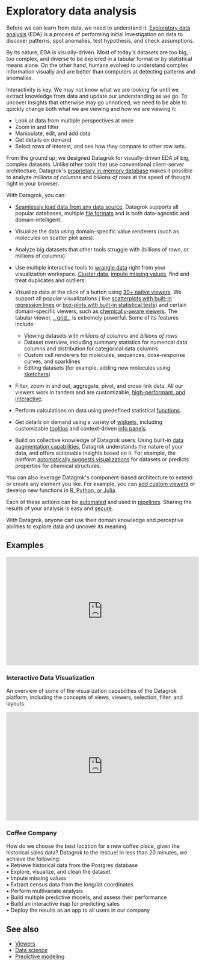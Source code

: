 <!-- TITLE: Exploratory data analysis -->
<!-- SUBTITLE: -->

# Exploratory data analysis

Before we can learn from data, we need to understand
it. [Exploratory data analysis](https://en.wikipedia.org/wiki/Exploratory_data_analysis) (EDA) is a process of
performing initial investigation on data to discover patterns, spot anomalies, test hypothesis, and check assumptions.

By its nature, EDA is visually-driven. Most of today's datasets are too big, too complex, and diverse to be explored in
a tabular format or by statistical means alone. On the other hand, humans evolved to understand complex information
visually and are better than computers at detecting patterns and anomalies.

Interactivity is key. We may not know what we are looking for until we extract knowledge from data and update our
understanding as we go. To uncover insights that otherwise may go unnoticed, we need to be able to quickly change both
what we are viewing and how we are viewing it:

* Look at data from multiple perspectives at once
* Zoom in and filter
* Manipulate, edit, and add data
* Get details on demand
* Select rows of interest, and see how they compare to other row sets.

From the ground up, we designed Datagrok for visually-driven EDA of big, complex datasets. Unlike other tools that use
conventional client-server architecture,
Datagrok's [proprietary in-memory database](../develop/advanced/performance.md#in-memory-database) makes it possible to
analyze _millions of columns_ and
_billions of rows_ at the speed of thought right in your browser.

With Datagrok, you can:

* [Seamlessly load data from any data source](../access/file-browser-and-file-shares.md). Datagrok supports all popular databases,
  multiple [file formats](../access/supported-data-sources.md#supported-file-types) and is both data-agnostic and
  domain-intelligent. <!--TODO link to a section on domains once ready-->

* Visualize the data using domain-specific value renderers (such as molecules on scatter plot axes).

* Analyze big datasets that other tools struggle with (billions of rows, or millions of columns).

* Use multiple interactive tools to [wrangle data](../transform/data-wrangling.md) right from your visualization
  workspace. [Cluster data](cluster-data.md), [impute missing values](../transform/missing-values-imputation.md), find
  and treat duplicates and outliers.

* Visualize data at the click of a button using [30+ native viewers](../visualize/viewers.md). We support all popular
  visualizations (
  like [scatterplots with built-in regression lines](../visualize/viewers/scatter-plot.md#regression-line)
  or [box-plots with built-in statistical tests](../visualize/viewers/box-plot.md#t-test)) and certain domain-specific
  viewers, such as [chemically-aware   viewers](../domains/chem/chemically-aware-viewers.md). The tabular viewer, [_
  grid_](../visualize/viewers/grid.md), is extremely powerful. Some of its features include:

  * Viewing datasets with _millions of columns_ and _billions of rows_
  * Dataset overview, including summary statistics for numerical data columns and distribution for categorical data
    columns
  * Custom cell renderers for molecules, sequences, dose-response curves, and sparklines
  * Editing datasets (for example, adding new molecules using [sketchers](../domains/chem/sketcher.md))

* Filter, zoom in and out, aggregate, pivot, and cross-link data. All our viewers work in tandem and are customizable,
  [high-performant, and interactive](../develop/advanced/performance.md#viewers).

* Perform calculations on data using predefined statistical [functions](../datagrok/functions/function.md).
* Get details on demand using a variety of [widgets](../visualize/widgets.md), including customizable
  [tooltips](../explore/select-tooltip-columns.md#viewer-tooltips) and
  context-driven [info panels](../discover/info-panels.md).

* Build on collective knowledge of Datagrok users. Using
  built-in [data augmentation capabilities](../discover/data-augmentation.md), Datagrok understands the nature of your
  data, and offers actionable insights based on it. For example, the platform
  [automatically suggests visualizations](../visualize/view-layout.md#layout-suggestions) for datasets or predicts
  properties for chemical structures.

You can also leverage Datagrok's component-based architecture to extend or create any element you like. For example, you
can [add custom viewers](../develop/how-to/develop-custom-viewer.md) or develop new functions
in [R, Python, or Julia](../compute/scripting.md).

Each of these actions can be [automated](../datagrok/functions/function.md#macros) and used in
[pipelines](../access/data-pipeline.md). Sharing the results of your analysis is easy and
[secure](../govern/security.md).<!--TODO rewrite for clarity-->

With Datagrok, anyone can use their domain knowledge and perceptive abilities to explore data and uncover its meaning.

## Examples

<!-- markdownlint-capture -->
<!-- markdownlint-disable -->

<div class="card" style={{width:"512px",}}>
<iframe src="https://www.youtube.com/embed/67LzPsdNrEc?vq=hd1080&rel=0&color=white&autohide=0" width="512" height="288" frameborder="0"></iframe>
  <div class="card-body">
    <h3 class="card-title">Interactive Data Visualization</h3>
    <p class="card-text">An overview of some of the visualization capabilities of the Datagrok platform, including the concepts of views, viewers, selection, filter, and layouts.</p>
    </div>
</div>

<div class="card" style={{width:"512px",}}>
<iframe src="https://www.youtube.com/embed/tVwpRB8fikQ?vq=hd1080&rel=0&color=white&autohide=0" width="512" height="288" frameborder="0"></iframe>
  <div class="card-body">
    <h3 class="card-title">Coffee Company</h3>
    <p class="card-text">How do we choose the best location for a new coffee place, given the historical sales data? Datagrok to the rescue! In less than 20 minutes, we achieve the following:<br />
                         • Retrieve historical data from the Postgres database<br />
                         • Explore, visualize, and clean the dataset<br />
                         • Impute missing values<br />
                         • Extract census data from the long/lat coordinates<br />
                         • Perform multivariate analysis<br />
                         • Build multiple predictive models, and assess their performance<br />
                         • Build an interactive map for predicting sales<br />
                         • Deploy the results as an app to all users in our company<br />
    </p>
  </div>
</div>

<!-- markdownlint-restore -->

## See also

* [Viewers](../visualize/viewers.md)
* [Data science](../learn/data-science.md)
* [Predictive modeling](../learn/predictive-modeling.md)
